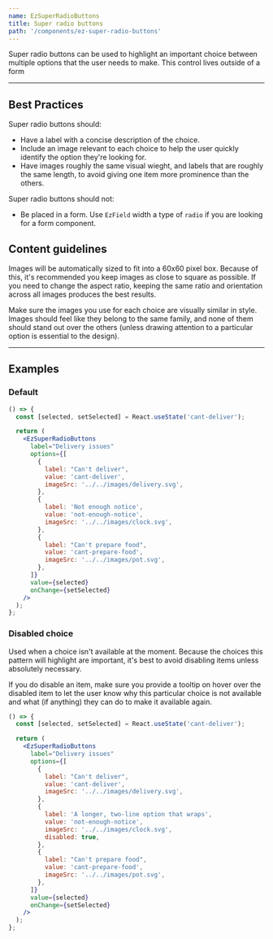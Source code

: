 ```yaml
---
name: EzSuperRadioButtons
title: Super radio buttons
path: '/components/ez-super-radio-buttons'
---
```


Super radio buttons can be used to highlight an important choice between multiple options that the user needs to make. This control lives outside of a form

---

## Best Practices

Super radio buttons should:

- Have a label with a concise description of the choice.
- Include an image relevant to each choice to help the user quickly identify the option they're looking for.
- Have images roughly the same visual wieght, and labels that are roughly the same length, to avoid giving one item more prominence than the others.

Super radio buttons should not:

- Be placed in a form. Use `EzField` width a type of `radio` if you are looking for a form component.

## Content guidelines

Images will be automatically sized to fit into a 60x60 pixel box. Because of this, it's recommended you keep images as close to square as possible. If you need to change the aspect ratio, keeping the same ratio and orientation across all images produces the best results.

Make sure the images you use for each choice are visually similar in style. Images should feel like they belong to the same family, and none of them should stand out over the others (unless drawing attention to a particular option is essential to the design).

---

## Examples

### Default

```jsx
() => {
  const [selected, setSelected] = React.useState('cant-deliver');

  return (
    <EzSuperRadioButtons
      label="Delivery issues"
      options={[
        {
          label: "Can't deliver",
          value: 'cant-deliver',
          imageSrc: '../../images/delivery.svg',
        },
        {
          label: 'Not enough notice',
          value: 'not-enough-notice',
          imageSrc: '../../images/clock.svg',
        },
        {
          label: "Can't prepare food",
          value: 'cant-prepare-food',
          imageSrc: '../../images/pot.svg',
        },
      ]}
      value={selected}
      onChange={setSelected}
    />
  );
};
```

### Disabled choice

Used when a choice isn't available at the moment. Because the choices this pattern will highlight are important, it's best to avoid disabling items unless absolutely necessary.

If you do disable an item, make sure you provide a tooltip on hover over the disabled item to let the user know why this particular choice is not available and what (if anything) they can do to make it available again.

```jsx
() => {
  const [selected, setSelected] = React.useState('cant-deliver');

  return (
    <EzSuperRadioButtons
      label="Delivery issues"
      options={[
        {
          label: "Can't deliver",
          value: 'cant-deliver',
          imageSrc: '../../images/delivery.svg',
        },
        {
          label: 'A longer, two-line option that wraps',
          value: 'not-enough-notice',
          imageSrc: '../../images/clock.svg',
          disabled: true,
        },
        {
          label: "Can't prepare food",
          value: 'cant-prepare-food',
          imageSrc: '../../images/pot.svg',
        },
      ]}
      value={selected}
      onChange={setSelected}
    />
  );
};
```
